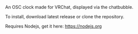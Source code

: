 An OSC clock made for VRChat, displayed via the chatbubble.

To install, download latest release or clone the repository.

Requires Nodejs, get it here: https://nodejs.org
